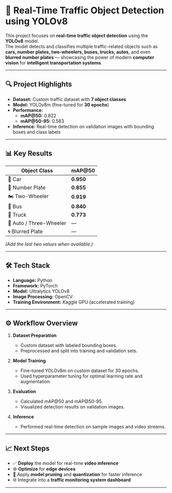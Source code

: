 # 🚀 Real-Time Traffic Object Detection using YOLOv8

This project focuses on **real-time traffic object detection** using the **YOLOv8** model.  
The model detects and classifies multiple traffic-related objects such as **cars, number plates, two-wheelers, buses, trucks, autos**, and even **blurred number plates** — showcasing the power of modern **computer vision** for **intelligent transportation systems**.

---

## 🔍 Project Highlights

- **Dataset:** Custom traffic dataset with **7 object classes**  
- **Model:** YOLOv8m (fine-tuned for **30 epochs**)  
- **Performance:**  
  - **mAP@50:** 0.822  
  - **mAP@50-95:** 0.583  
- **Inference:** Real-time detection on validation images with bounding boxes and class labels  

---

## 📊 Key Results

| Object Class           | mAP@50 |
|-------------------------|--------|
| 🚗 Car                 | **0.950** |
| 🔢 Number Plate        | **0.855** |
| 🏍️ Two-Wheeler         | **0.919** |
| 🚌 Bus                 | **0.840** |
| 🚚 Truck               | **0.773** |
| 🚖 Auto / Three-Wheeler| — |
| 🌀 Blurred Plate       | — |

*(Add the last two values when available.)*

---

## 🛠️ Tech Stack

- **Language:** Python  
- **Framework:** PyTorch  
- **Model:** Ultralytics YOLOv8  
- **Image Processing:** OpenCV  
- **Training Environment:** Kaggle GPU (accelerated training)

---

## ⚙️ Workflow Overview

1. **Dataset Preparation**
   - Custom dataset with labeled bounding boxes.
   - Preprocessed and split into training and validation sets.

2. **Model Training**
   - Fine-tuned YOLOv8m on custom dataset for 30 epochs.
   - Used hyperparameter tuning for optimal learning rate and augmentation.

3. **Evaluation**
   - Calculated mAP@50 and mAP@50-95.
   - Visualized detection results on validation images.

4. **Inference**
   - Performed real-time detection on sample images and video streams.

---

## 📈 Next Steps

- ✅ **Deploy** the model for real-time **video inference**
- ⚙️ **Optimize** for **edge devices**
- 🔧 Apply **model pruning** and **quantization** for faster inference
- 🌐 Integrate into a **traffic monitoring system dashboard**

---

